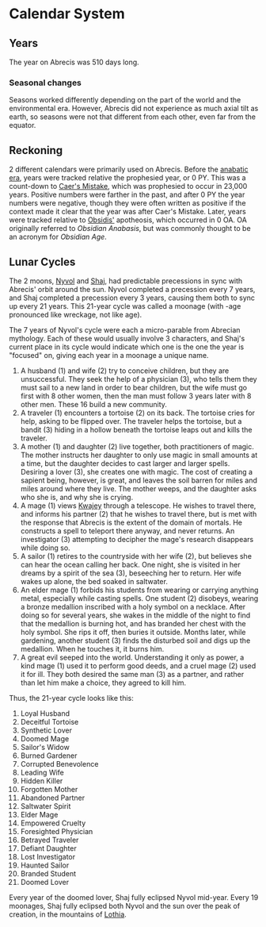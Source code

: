 # Calendar System

## Years

The year on Abrecis was 510 days long.

### Seasonal changes

Seasons worked differently depending on the part of the world and the environmental era. However, Abrecis did not experience as much axial tilt as earth, so seasons were not that different from each other, even far from the equator.

## Reckoning

2 different calendars were primarily used on Abrecis. Before the [anabatic era](eras/anabatic.md), years were tracked relative the prophesied year, or 0 PY. This was a count-down to [Caer's Mistake](cataclysms/caers-mistake.md), which was prophesied to occur in 23,000 years. Positive numbers were farther in the past, and after 0 PY the year numbers were negative, though they were often written as positive if the context made it clear that the year was after Caer's Mistake. Later, years were tracked relative to [Obsidis'](deities/obsidis.md) apotheosis, which occurred in 0 OA. OA originally referred to *Obsidian Anabasis*, but was commonly thought to be an acronym for *Obsidian Age*.

## Lunar Cycles

The 2 moons, [Nyvol](moons/nyvol.md) and [Shaj](moons/shaj.md), had predictable precessions in sync with Abrecis' orbit around the sun. Nyvol completed a precession every 7 years, and Shaj completed a precession every 3 years, causing them both to sync up every 21 years. This 21-year cycle was called a moonage (with -age pronounced like wreckage, not like age).

The 7 years of Nyvol's cycle were each a micro-parable from Abrecian mythology. Each of these would usually involve 3 characters, and Shaj's current place in its cycle would indicate which one is the one the year is "focused" on, giving each year in a moonage a unique name.

1. A husband (1) and wife (2) try to conceive children, but they are unsuccessful. They seek the help of a physician (3), who tells them they must sail to a new land in order to bear children, but the wife must go first with 8 other women, then the man must follow 3 years later with 8 other men. These 16 build a new community.
2. A traveler (1) encounters a tortoise (2) on its back. The tortoise cries for help, asking to be flipped over. The traveler helps the tortoise, but a bandit (3) hiding in a hollow beneath the tortoise leaps out and kills the traveler.
3. A mother (1) and daughter (2) live together, both practitioners of magic. The mother instructs her daughter to only use magic in small amounts at a time, but the daughter decides to cast larger and larger spells. Desiring a lover (3), she creates one with magic. The cost of creating a sapient being, however, is great, and leaves the soil barren for miles and miles around where they live. The mother weeps, and the daughter asks who she is, and why she is crying.
4. A mage (1) views [Kwajey](other-planets/kwajey.md) through a telescope. He wishes to travel there, and informs his partner (2) that he wishes to travel there, but is met with the response that Abrecis is the extent of the domain of mortals. He constructs a spell to teleport there anyway, and never returns. An investigator (3) attempting to decipher the mage's research disappears while doing so.
5. A sailor (1) retires to the countryside with her wife (2), but believes she can hear the ocean calling her back. One night, she is visited in her dreams by a spirit of the sea (3), beseeching her to return. Her wife wakes up alone, the bed soaked in saltwater.
6. An elder mage (1) forbids his students from wearing or carrying anything metal, especially while casting spells. One student (2) disobeys, wearing a bronze medallion inscribed with a holy symbol on a necklace. After doing so for several years, she wakes in the middle of the night to find that the medallion is burning hot, and has branded her chest with the holy symbol. She rips it off, then buries it outside. Months later, while gardening, another student (3) finds the disturbed soil and digs up the medallion. When he touches it, it burns him.
7. A great evil seeped into the world. Understanding it only as power, a kind mage (1) used it to perform good deeds, and a cruel mage (2) used it for ill. They both desired the same man (3) as a partner, and rather than let him make a choice, they agreed to kill him.

Thus, the 21-year cycle looks like this:

1. Loyal Husband
2. Deceitful Tortoise
3. Synthetic Lover
4. Doomed Mage
5. Sailor's Widow
6. Burned Gardener
7. Corrupted Benevolence
8. Leading Wife
9. Hidden Killer
10. Forgotten Mother
11. Abandoned Partner
12. Saltwater Spirit
13. Elder Mage
14. Empowered Cruelty
15. Foresighted Physician
16. Betrayed Traveler
17. Defiant Daughter
18. Lost Investigator
19. Haunted Sailor
20. Branded Student
21. Doomed Lover

Every year of the doomed lover, Shaj fully eclipsed Nyvol mid-year. Every 19 moonages, Shaj fully eclipsed both Nyvol and the sun over the peak of creation, in the mountains of [Lothia](continents/lothia.md#peak-of-creation).
